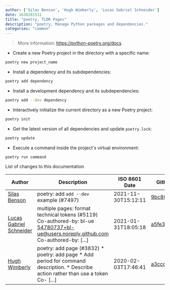 ```yaml
---
author: ['Silas Benson', 'Hugh Wimberly', 'Lucas Gabriel Schneider']
date: 1638281531
title: "poetry, TLDR Pages"
description: "poetry, Manage Python packages and dependencies."
categories: "common"
---
```

> More information: <https://python-poetry.org/docs>.

- Create a new Poetry project in the directory with a specific name:

```bash
poetry new project_name
```

- Install a dependency and its subdependencies:

```bash
poetry add dependency
```

- Install a development dependency and its subdependencies:

```bash
poetry add --dev dependency
```

- Interactively initialize the current directory as a new Poetry project:

```bash
poetry init
```

- Get the latest version of all dependencies and update `poetry.lock`:

```bash
poetry update
```

- Execute a command inside the project's virtual environment:

```bash
poetry run command
```
List of changes to this documentation


Author | Description | ISO 8601 Date | GitHub link
------|-----|-----|-----
[Silas Benson](mailto:silasvb@gmail.com) | poetry: add `add --dev` example (#7497) | 2021-11-30T15:12:11 | [9bc80d1d42a8](https://github.com/tldr-pages/tldr/commit/9bc80d1d42a80a05806ec4285446768b125b194d)
[Lucas Gabriel Schneider](mailto:casdpa@gmail.com) | multiple pages: format technical tokens (#5119) Co-authored-by: bl-ue <54780737+bl-ue@users.noreply.github.com> Co-authored-by: [...] | 2021-01-31T18:05:18 | [a5fe31bc47ae](https://github.com/tldr-pages/tldr/commit/a5fe31bc47aece3efa5e66b52b3cf384f27d5d72)
[Hugh Wimberly](mailto:hugh.wimberly@gmail.com) | poetry: add page (#3832) * poetry: add page * Add period for command description. * Describe action rather than use a token Co- [...] | 2020-02-03T17:46:41 | [a3ccc785e811](https://github.com/tldr-pages/tldr/commit/a3ccc785e811c6e651ac013251deb8b2950a9c7e)

